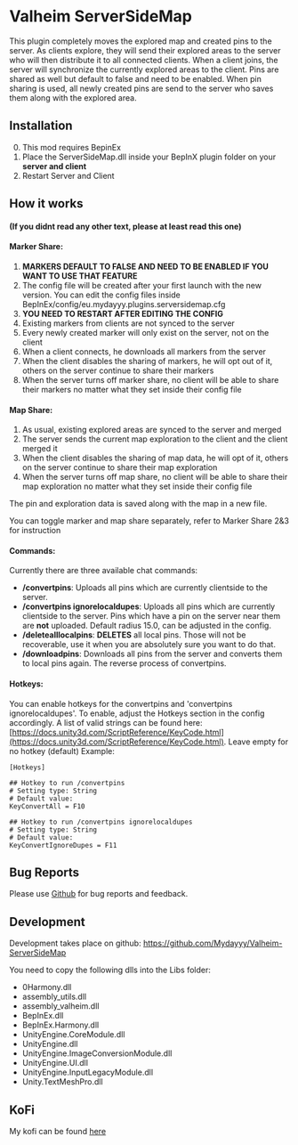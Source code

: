 # Valheim ServerSideMap

This plugin completely moves the explored map and created pins to the server. 
As clients explore, they will send their explored areas to the server who will then
distribute it to all connected clients. When a client joins, the server will synchronize the 
currently explored areas to the client. Pins are shared as well but default to false and need to be enabled. 
When pin sharing is used, all newly created pins are send to the server who saves them along with the 
explored area. 

## Installation

0. This mod requires BepinEx
1. Place the ServerSideMap.dll inside your BepInX plugin folder on your **server and client**
2. Restart Server and Client

## How it works 
#### (If you didnt read any other text, please at least read this one)
#### **Marker Share:**
1) **MARKERS DEFAULT TO FALSE AND NEED TO BE ENABLED IF YOU WANT TO USE THAT FEATURE**
2) The config file will be created after your first launch with the new version. You can edit the config files inside BepInEx/config/eu.mydayyy.plugins.serversidemap.cfg
3) **YOU NEED TO RESTART AFTER EDITING THE CONFIG**
4) Existing markers from clients are not synced to the server
5) Every newly created marker will  only exist on the server, not on the client
6) When a client connects, he downloads all markers from the server
7) When the client disables the sharing of markers, he will opt out of it, others on the server continue to share their markers
8) When the server turns off marker share, no client will be able to share their markers no matter what they set inside their config file

#### **Map Share:**
1) As usual, existing explored areas are synced to the server and merged
2) The server sends the current map exploration to the client and the client merged it
3) When the client disables the sharing of map data, he will opt of it, others on the server continue to share their map exploration
4) When the server turns off map share, no client will be able to share their map exploration no matter what they set inside their config file 

The pin and exploration data is saved along with the map in a new file.

You can toggle marker and map share separately, refer to Marker Share  2&3 for instruction

#### **Commands:**
Currently there are three available chat commands:

- **/convertpins**: Uploads  all pins which are currently clientside to the server.
- **/convertpins ignorelocaldupes**: Uploads all pins which are currently clientside to the server. Pins which have a pin on the server near them are **not** uploaded. Default radius 15.0, can be adjusted in the config.
- **/deletealllocalpins**: **DELETES** all local pins. Those will not be recoverable, use it when you are absolutely sure you want to do that.
- **/downloadpins**: Downloads all pins from the server and converts them to local pins again. The reverse process of convertpins.

#### **Hotkeys:**
You can enable hotkeys for the convertpins and 'convertpins ignorelocaldupes'. 
To enable, adjust the Hotkeys section in the config accordingly. A list of 
valid strings can be found here: [https://docs.unity3d.com/ScriptReference/KeyCode.html](https://docs.unity3d.com/ScriptReference/KeyCode.html).
Leave empty for no hotkey (default)
Example:
```
[Hotkeys]

## Hotkey to run /convertpins
# Setting type: String
# Default value: 
KeyConvertAll = F10

## Hotkey to run /convertpins ignorelocaldupes
# Setting type: String
# Default value: 
KeyConvertIgnoreDupes = F11
```

## Bug Reports
Please use [Github](https://github.com/Mydayyy/Valheim-ServerSideMap/issues) for bug reports and feedback.

## Development
Development takes place on github: https://github.com/Mydayyy/Valheim-ServerSideMap

You need to copy the following dlls into the Libs folder:

- 0Harmony.dll
- assembly_utils.dll
- assembly_valheim.dll
- BepInEx.dll
- BepInEx.Harmony.dll
- UnityEngine.CoreModule.dll
- UnityEngine.dll
- UnityEngine.ImageConversionModule.dll
- UnityEngine.UI.dll
- UnityEngine.InputLegacyModule.dll
- Unity.TextMeshPro.dll

## KoFi
My kofi can be found [here](https://ko-fi.com/mydayyy)

